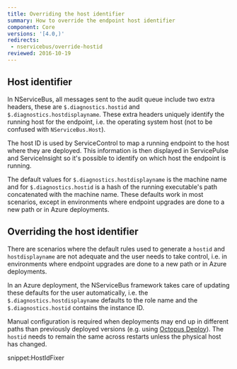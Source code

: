 ```yaml
---
title: Overriding the host identifier
summary: How to override the endpoint host identifier
component: Core
versions: '[4.0,)'
redirects:
 - nservicebus/override-hostid
reviewed: 2016-10-19
---
```



## Host identifier

In NServiceBus, all messages sent to the audit queue include two extra headers, these are `$.diagnostics.hostid` and `$.diagnostics.hostdisplayname`. These extra headers uniquely identify the running host for the endpoint, i.e. the operating system host (not to be confused with `NServiceBus.Host`). 

The host ID is used by ServiceControl to map a running endpoint to the host where they are deployed. This information is then displayed in ServicePulse and ServiceInsight so it's possible to identify on which host the endpoint is running.

The default values for `$.diagnostics.hostdisplayname` is the machine name and for `$.diagnostics.hostid` is a hash of the running executable's  path concatenated with the machine name. These defaults work in most scenarios, except in environments where endpoint upgrades are done to a new path or in Azure deployments.


## Overriding the host identifier

There are scenarios where the default rules used to generate a `hostid` and `hostdisplayname` are not adequate and the user needs to take control, i.e. in environments where endpoint upgrades are done to a new path or in Azure deployments.

In an Azure deployment, the NServiceBus framework takes care of updating these defaults for the user automatically, i.e. the `$.diagnostics.hostdisplayname` defaults to the role name and the `$.diagnostics.hostid` contains the instance ID.

Manual configuration is required when deployments may end up in different paths than previously deployed versions (e.g. using [Octopus Deploy](https://octopus.com/)). The `hostid` needs to remain the same across restarts unless the physical host has changed.

snippet:HostIdFixer
